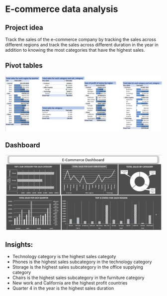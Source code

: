 # E-commerce data analysis
## Project idea
Track the sales of the e-commerce company by tracking the sales across different regions and track the sales across different duration in the year in addition to knowing the most categories that have the highest sales.
## Pivot tables
![E-commerce-data-analysis-project-Excel](https://github.com/Arwa988/E-commerce-data-analysis-project-Excel/blob/main/pivot-tables.png)
## Dashboard
![E-commerce-data-analysis-project-Excel](https://github.com/Arwa988/E-commerce-data-analysis-project-Excel/blob/main/E-commerce%20dashboard%20(2).png)
## Insights:
- Technology category is the highest sales categoty
- Phones is the highest sales subcategory in the technology category
- Storage is the highest sales subcategory in the office supplying  category
- Chairs is the highest sales subcategory in the furniture category
- New work and California are the highest profit countries
- Quarter 4 in the year is the highest sales duration
